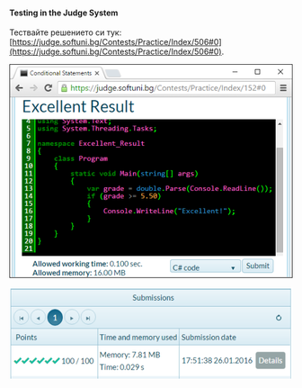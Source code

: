 #### Testing in the Judge System

Тествайте решението си тук: [https://judge.softuni.bg/Contests/Practice/Index/506#0](https://judge.softuni.bg/Contests/Practice/Index/506#0).

 ![](/assets/chapter-3-images/09.Excellent-result-06.png) 

 ![](/assets/chapter-3-images/09.Excellent-result-07.png)